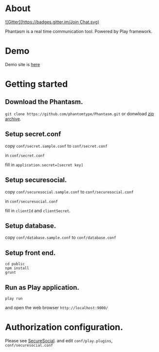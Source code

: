 # About
[![Gitter](https://badges.gitter.im/Join Chat.svg)](https://gitter.im/kmizu/Phantasm?utm_source=badge&utm_medium=badge&utm_campaign=pr-badge&utm_content=badge)

Phantasm is a real time communication tool. Powered by Play framework.

# Demo

Demo site is [here](http://www.phantomtype.com:9000/)

# Getting started

## Download the Phantasm.

```git clone https://github.com/phantomtype/Phantasm.git``` or donwload [zip archive](https://github.com/phantomtype/Phantasm/archive/master.zip).

## Setup secret.conf

copy ```conf/secret.sample.conf``` to ```conf/secret.conf```

in ```conf/secret.conf```

fill in ```application.secret=[secret key]```

## Setup securesocial.

copy ```conf/securesocial.sample.conf``` to ```conf/securesocial.conf```

in ```conf/securesocial.conf```

fill in ```clientId``` and ```clientSecret```.

## Setup database.

copy ```conf/database.sample.conf``` to ```conf/database.conf```


## Setup front end.

```
cd public
npm install
grunt
```

## Run as Play application.

```play run```

and open the web browser ```http://localhost:9000/```

# Authorization configuration.

Please see [SecureSocial](http://securesocial.ws/).
and edit ```conf/play.plugins```, ```conf/securesocial.conf```
